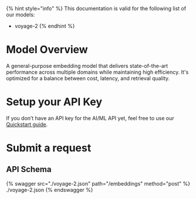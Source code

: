 [#references:start]: <> ({ "template": "openapi" })
{% hint style="info" %}
This documentation is valid for the following list of our models:
* voyage-2
{% endhint %}

# Model Overview
A general-purpose embedding model that delivers state-of-the-art performance across multiple domains while maintaining high efficiency. It&#x27;s optimized for a balance between cost, latency, and retrieval quality.

# Setup your API Key
If you don’t have an API key for the AI/ML API yet, feel free to use our [Quickstart guide](https://docs.aimlapi.com/quickstart/setting-up).

# Submit a request
## API Schema
{% swagger src="./voyage-2.json" path="/embeddings" method="post" %}
./voyage-2.json
{% endswagger %}

[#references:end]: <> ({})
